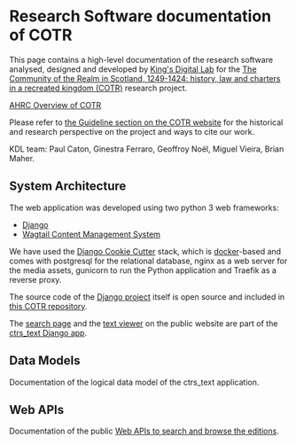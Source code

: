 # Research Software documentation of COTR

This page contains a high-level documentation of the research software analysed, designed and developed by [King's Digital Lab](https://kdl.kcl.ac.uk) 
for the [The Community of the Realm in Scotland, 1249-1424: history, law and charters in a recreated kingdom (COTR)](https://cotr.ac.uk/) 
research project.

[AHRC Overview of COTR](https://gtr.ukri.org/projects?ref=AH%2FP013759%2F1)

Please refer to [the Guideline section on the COTR website](https://cotr.ac.uk/guidelines/) 
for the historical and research perspective on the project and ways to cite our work.

KDL team: Paul Caton, Ginestra Ferraro, Geoffroy Noël, Miguel Vieira, Brian Maher.

## System Architecture

The web application was developed using two python 3 web frameworks:
* [Django](https://www.djangoproject.com/)
* [Wagtail Content Management System](https://wagtail.io/)

We have used the [Django Cookie Cutter](https://github.com/cookiecutter/cookiecutter) 
stack, which is [docker](https://www.docker.com/)-based and comes with postgresql for the relational database, 
nginx as a web server for the media assets, gunicorn to run the Python application and Traefik as a reverse proxy.

The source code of the [Django project](https://github.com/kingsdigitallab/cotr/tree/master/cotr) 
itself is open source and included in [this COTR repository](https://github.com/kingsdigitallab/cotr).

The [search page](https://cotr.ac.uk/search/) and the [text viewer](https://cotr.ac.uk/viewer?group=declaration&blocks=23:transcription;) 
on the public website are part of the [ctrs_text Django app](https://github.com/kingsdigitallab/cotr/tree/master/cotr/ctrs_texts).

## Data Models

Documentation of the logical data model of the ctrs_text application. 

## Web APIs

Documentation of the public [Web APIs to search and browse the editions](apis.md). 
